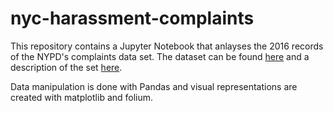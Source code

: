 # nyc-harassment-complaints

This repository contains a Jupyter Notebook that anlayses the 2016 records of the  NYPD's complaints data set. The dataset can be found [here](https://data.cityofnewyork.us/Public-Safety/NYPD-Complaint-Data-Current-YTD/5uac-w243) and a description of the set [here](https://data.cityofnewyork.us/api/views/5uac-w243/files/fc4f191a-6adf-4268-a1ae-8525a8d7027b?download=true&filename=NYPDIncidentLevelDataFootnotes.pdf).

Data manipulation is done with Pandas and visual representations are created with matplotlib and folium.
